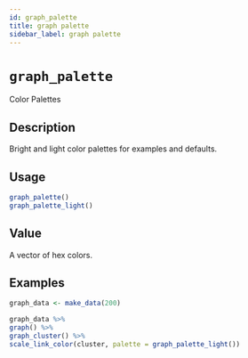 ```yaml
---
id: graph_palette
title: graph palette
sidebar_label: graph palette
---
```


# `graph_palette`

Color Palettes


## Description

Bright and light color palettes for examples and defaults.


## Usage

```r
graph_palette()
graph_palette_light()
```


## Value

A vector of hex colors.


## Examples

```r
graph_data <- make_data(200)

graph_data %>%
graph() %>%
graph_cluster() %>%
scale_link_color(cluster, palette = graph_palette_light())
```


